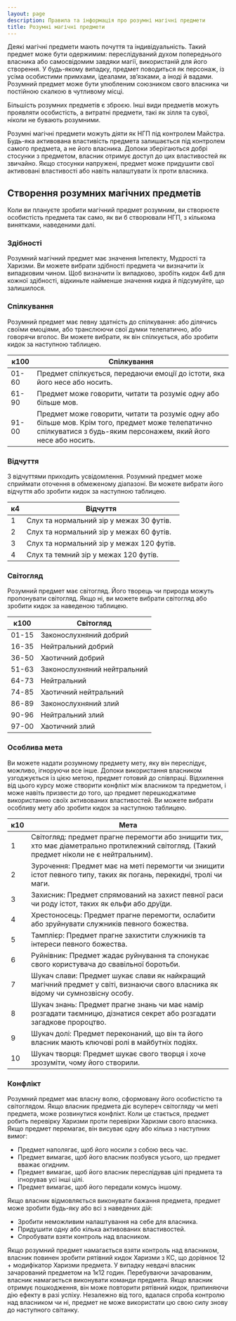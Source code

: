 ```yaml
---
layout: page
description: Правила та інформація про розумні магічні предмети
title: Розумні магічні предмети
---
```


Деякі магічні предмети мають почуття та індивідуальність. Такий предмет може бути одержимим: переслідуваний духом попереднього власника або самосвідомим завдяки магії, використаній для його створення. У будь-якому випадку, предмет поводиться як персонаж, із усіма особистими примхами, ідеалами, зв’язками, а іноді й вадами. Розумний предмет може бути улюбленим союзником свого власника чи постійною скалкою в чутливому місці.

Більшість розумних предметів є зброєю. Інші види предметів можуть проявляти особистість, а витратні предмети, такі як зілля та сувої, ніколи не бувають розумними.

Розумні магічні предмети можуть діяти як НГП під контролем Майстра. Будь-яка активована властивість предмета залишається під контролем самого предмета, а не його власника. Допоки зберігаються добрі стосунки з предметом, власник отримує доступ до цих властивостей як звичайно. Якщо стосунки напружені, предмет може придушити свої активовані властивості або навіть налаштувати їх проти власника.

## Створення розумних магічних предметів
Коли ви плануєте зробити магічний предмет розумним, ви створюєте особистість предмета так само, як ви б створювали НГП, з кількома винятками, наведеними далі.

### Здібності
Розумний магічний предмет має значення Інтелекту, Мудрості та Харизми. Ви можете вибрати здібності предмета чи визначити їх випадковим чином. Щоб визначити їх випадково, зробіть кидок 4к6 для кожної здібності, відкиньте найменше значення кидка й підсумуйте, що залишилося.

### Спілкування
Розумний предмет має певну здатність до спілкування: або ділячись своїми емоціями, або транслюючи свої думки телепатично, або говорячи вголос. Ви можете вибрати, як він спілкується, або зробити кидок за наступною таблицею.

| к100  | Спілкування                                                                                                                                                       |
| ----- | ----------------------------------------------------------------------------------------------------------------------------------------------------------------- |
| 01-60 | Предмет спілкується, передаючи емоції до істоти, яка його несе або носить.                                                                                        |
| 61-90 | Предмет може говорити, читати та розуміє одну або більше мов.                                                                                                     |
| 91-00 | Предмет може говорити, читати та розуміє одну або більше мов. Крім того, предмет може телепатично спілкуватися з будь-яким персонажем, який його несе або носить. |


### Відчуття
З відчуттями приходить усвідомлення. Розумний предмет може сприймати оточення в обмеженому діапазоні. Ви можете вибрати його відчуття або зробити кидок за наступною таблицею.

| к4 | Відчуття                                  |
| -- | ----------------------------------------- |
| 1  | Слух та нормальний зір у межах 30 футів.  |
| 2  | Слух та нормальний зір у межах 60 футів.  |
| 3  | Слух та нормальний зір у межах 120 футів. |
| 4  | Слух та темний зір у межах 120 футів.     |

### Світогляд
Розумний предмет має світогляд. Його творець чи природа можуть пропонувати світогляд. Якщо ні, ви можете вибрати світогляд або зробити кидок за наведеною таблицею.

| к100  | Світогляд                   |
| ----- | --------------------------- |
| 01-15 | Законослухняний добрий      |
| 16-35 | Нейтральний добрий          |
| 36-50 | Хаотичний добрий            |
| 51-63 | Законослухняний нейтральний |
| 64-73 | Нейтральний                 |
| 74-85 | Хаотичний нейтральний       |
| 86-89 | Законослухняний злий        |
| 90-96 | Нейтральний злий            |
| 97-00 | Хаотичний злий              |

### Особлива мета
Ви можете надати розумному предмету мету, яку він переслідує, можливо, ігноруючи все інше. Допоки використання власником узгоджується із цією метою, предмет готовий до співпраці. Відхилення від цього курсу може створити конфлікт між власником та предметом, і може навіть призвести до того, що предмет перешкоджатиме використанню своїх активованих властивостей. Ви можете вибрати особливу мету або зробити кидок за наступною таблицею.

| к10 | Мета                                                                                                                                      |
| --- | ----------------------------------------------------------------------------------------------------------------------------------------- |
| 1   | Світогляд: предмет прагне перемогти або знищити тих, хто має діаметрально протилежний світогляд. (Такий предмет ніколи не є нейтральним). |
| 2   | Зурочення: Предмет має на меті перемогти чи знищити істот певного типу, таких як погань, перекидні, тролі чи маги.                        |
| 3   | Захисник: Предмет спрямований на захист певної раси чи роду істот, таких як ельфи або друїди.                                             |
| 4   | Хрестоносець: Предмет прагне перемогти, ослабити або зруйнувати служників певного божества.                                               |
| 5   | Тамплієр: Предмет прагне захистити служників та інтереси певного божества.                                                                |
| 6   | Руйнівник: Предмет жадає руйнування та спонукає свого користувача до свавільної боротьби.                                                 |
| 7   | Шукач слави: Предмет шукає слави як найкращий магічний предмет у світі, визнаючи свого власника як відому чи сумнозвісну особу.           |
| 8   | Шукач знань: Предмет прагне знань чи має намір розгадати таємницю, дізнатися секрет або розгадати загадкове пророцтво.                    |
| 9   | Шукач долі: Предмет переконаний, що він та його власник мають ключові ролі в майбутніх подіях.                                            |
| 10  | Шукач творця: Предмет шукає свого творця і хоче зрозуміти, чому його створили.                                                            |


### Конфлікт
Розумний предмет має власну волю, сформовану його особистістю та світоглядом. Якщо власник предмета діє всупереч світогляду чи меті предмета, може розвинутися конфлікт. Коли це стається, предмет робить перевірку Харизми проти перевірки Харизми свого власника. Якщо предмет перемагає, він висуває одну або кілька з наступних вимог:

* Предмет наполягає, щоб його носили з собою весь час.
* Предмет вимагає, щоб його власник позбувся усього, що предмет вважає огидним.
* Предмет вимагає, щоб його власник переслідував цілі предмета та ігнорував усі інші цілі.
* Предмет вимагає, щоб його передали комусь іншому.

Якщо власник відмовляється виконувати бажання предмета, предмет може зробити будь-яку або всі з наведених дій:
* Зробити неможливим налаштування на себе для власника.
* Придушити одну або кілька активованих властивостей.
* Спробувати взяти контроль над власником.

Якщо розумний предмет намагається взяти контроль над власником, власник повинен зробити рятівний кидок Харизми з КС, що дорівнює 12 + модифікатор Харизми предмета. У випадку невдачі власник зачарований предметом на 1к12 годин. Перебуваючи зачарованим, власник намагається виконувати команди предмета. Якщо власник отримує пошкодження, він може повторити рятівний кидок, припиняючи дію ефекту в разі успіху. Незалежно від того, вдалася спроба контролю над власником чи ні, предмет не може використати цю свою силу знову до наступного світанку.
